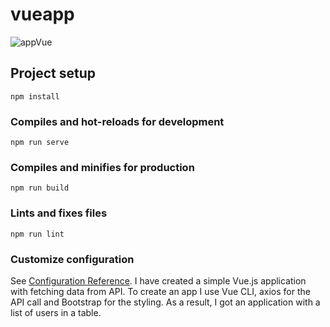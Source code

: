 # vueapp
![appVue](https://user-images.githubusercontent.com/117450061/207566452-ba9949a1-6889-4c14-957f-d25f9358b02b.png)

## Project setup
```
npm install
```

### Compiles and hot-reloads for development
```
npm run serve
```

### Compiles and minifies for production
```
npm run build
```

### Lints and fixes files
```
npm run lint
```

### Customize configuration
See [Configuration Reference](https://cli.vuejs.org/config/).
I have created a simple Vue.js application with fetching data from API. To create an app I use Vue CLI, axios for the API call and Bootstrap for the styling. As a result, I got an application with a list of users in a table.

